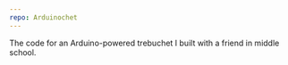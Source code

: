 ```yaml
---
repo: Arduinochet
---
```

The code for an Arduino-powered trebuchet I built with a friend in middle school.
